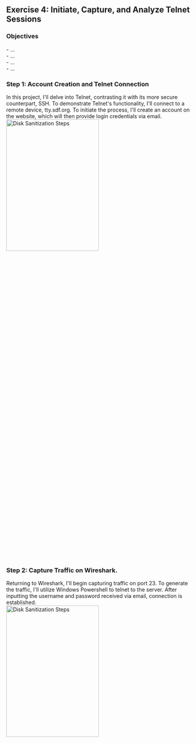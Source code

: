 <h2>Exercise 4: Initiate, Capture, and Analyze Telnet Sessions</h2>

<h3>Objectives</h3>
- ...
<br />
- ...
<br />
- ...
<br />
- ...

<h3>Step 1: Account Creation and Telnet Connection</h3>
In this project, I'll delve into Telnet, contrasting it with its more secure counterpart, SSH. To demonstrate Telnet's functionality, I'll connect to a remote device, tty.sdf.org. To initiate the process, I'll create an account on the website, which will then provide login credentials via email.
<br />
<img src="https://github.com/Yagoobz/InitiateCaptureAnalyzeTelnetSessions/assets/145611184/fbbada74-43ca-48bb-83cf-1472e0f9687d" height="30%" width="70%" alt="Disk Sanitization Steps"/>

<h3>Step 2: Capture Traffic on Wireshark.</h3>
Returning to Wireshark, I'll begin capturing traffic on port 23. To generate the traffic, I'll utilize Windows Powershell to telnet to the server. After inputting the username and password received via email, connection is established.
<br />
<img src="..." height="30%" width="70%" alt="Disk Sanitization Steps"/>
